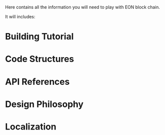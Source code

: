 Here contains all the information you will need to play with EON block chain.

It will includes:

# Building Tutorial

# Code Structures

# API References

# Design Philosophy

# Localization

